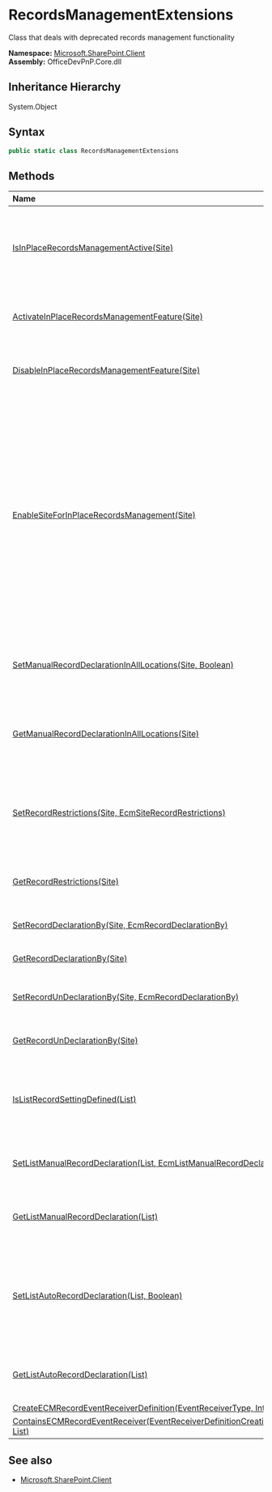 # RecordsManagementExtensions
Class that deals with deprecated records management functionality  

**Namespace:** [Microsoft.SharePoint.Client](Microsoft.SharePoint.Client.md)  
**Assembly:** OfficeDevPnP.Core.dll  
## Inheritance Hierarchy
System.Object  
## Syntax
```C#
public static class RecordsManagementExtensions
```
## Methods
|**Name**|**Description**|
|:-----|:-----|
| [IsInPlaceRecordsManagementActive(Site)](Microsoft.SharePoint.Client.RecordsManagementExtensions.43C6A592.md) | Checks if in place records management functionality is enabled for this site collection
| [ActivateInPlaceRecordsManagementFeature(Site)](Microsoft.SharePoint.Client.RecordsManagementExtensions.3537381F.md) | Activate the in place records management feature
| [DisableInPlaceRecordsManagementFeature(Site)](Microsoft.SharePoint.Client.RecordsManagementExtensions.8C9A2D70.md) | Deactivate the in place records management feature
| [EnableSiteForInPlaceRecordsManagement(Site)](Microsoft.SharePoint.Client.RecordsManagementExtensions.1993740D.md) | Enable in place records management. The in place records management feature will be enabled and the in place record management will be enabled in all locations with record declaration allowed by all contributors and undeclaration by site admins
| [SetManualRecordDeclarationInAllLocations(Site, Boolean)](Microsoft.SharePoint.Client.RecordsManagementExtensions.E5A750B4.md) | Defines if in place records management is allowed in all places
| [GetManualRecordDeclarationInAllLocations(Site)](Microsoft.SharePoint.Client.RecordsManagementExtensions.63E928BB.md) | Get the value of the records management is allowed in all places setting
| [SetRecordRestrictions(Site, EcmSiteRecordRestrictions)](Microsoft.SharePoint.Client.RecordsManagementExtensions.1B685F24.md) | Defines the restrictions that are placed on a document once it's declared as a record
| [GetRecordRestrictions(Site)](Microsoft.SharePoint.Client.RecordsManagementExtensions.5D44E2D3.md) | Gets the current restrictions on declared records
| [SetRecordDeclarationBy(Site, EcmRecordDeclarationBy)](Microsoft.SharePoint.Client.RecordsManagementExtensions.47914E62.md) | Defines who can declare records
| [GetRecordDeclarationBy(Site)](Microsoft.SharePoint.Client.RecordsManagementExtensions.8A882C7D.md) | Gets who can declare records
| [SetRecordUnDeclarationBy(Site, EcmRecordDeclarationBy)](Microsoft.SharePoint.Client.RecordsManagementExtensions.794EADC1.md) | Defines who can undeclare records
| [GetRecordUnDeclarationBy(Site)](Microsoft.SharePoint.Client.RecordsManagementExtensions.526B1349.md) | Gets who can undeclare records
| [IsListRecordSettingDefined(List)](Microsoft.SharePoint.Client.RecordsManagementExtensions.DE1B84FC.md) | Checks if this list has active in place records management settings defined
| [SetListManualRecordDeclaration(List, EcmListManualRecordDeclaration)](Microsoft.SharePoint.Client.RecordsManagementExtensions.9A469FEB.md) | Defines the manual in place record declaration for this list
| [GetListManualRecordDeclaration(List)](Microsoft.SharePoint.Client.RecordsManagementExtensions.B115669F.md) | Gets the manual in place record declaration for this list
| [SetListAutoRecordDeclaration(List, Boolean)](Microsoft.SharePoint.Client.RecordsManagementExtensions.B8E7F815.md) | Defines if auto record declaration is active for this list: all added items will be automatically declared as a record if active
| [GetListAutoRecordDeclaration(List)](Microsoft.SharePoint.Client.RecordsManagementExtensions.C12E805C.md) | Returns if auto record declaration is active for this list
| [CreateECMRecordEventReceiverDefinition(EventReceiverType, Int32, Int32)](Microsoft.SharePoint.Client.RecordsManagementExtensions.11516BA6.md) | 
| [ContainsECMRecordEventReceiver(EventReceiverDefinitionCreationInformation, List<EventReceiverDefinition>)](Microsoft.SharePoint.Client.RecordsManagementExtensions.524CD77.md) | 
## See also
- [Microsoft.SharePoint.Client](Microsoft.SharePoint.Client.md)
